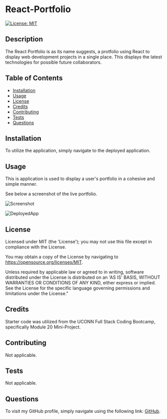 # React-Portfolio

[![License: MIT](https://img.shields.io/badge/License-MIT-yellow.svg)](https://opensource.org/licenses/MIT)
 
 ## Description
 
 The React Portfolio is as its name suggests, a protfolio using React to display web development projects in a single place. This displays the latest technologies for possible future collaborators.
 
 ## Table of Contents
 
 - [Installation](#installation)
 - [Usage](#usage)
 - [License](#license)
 - [Credits](#credits)
 - [Contributing](#contributing)
 - [Tests](#tests)
 - [Questions](#questions)
 
 ## Installation
 
 To utilize the application, simply navigate to the deployed application.
 
 ## Usage
 
 This is application is used to display a user's portfolio in a cohesive and simple manner.
 
See below a screenshot of the live portfolio.

![Screenshot](/assets/portfolio.JPG)

![DeployedApp](https://main--steady-tapioca-478533.netlify.app/)
 
 ## License
 
 Licensed under MIT (the 'License'); you may not use this file except in compliance with the License. 
 
 You may obtain a copy of the License by navigating to https://opensource.org/licenses/MIT.
 
 Unless required by applicable law or agreed to in writing, software distributed under the License is distributed on an 'AS IS' BASIS, WITHOUT WARRANTIES OR CONDITIONS OF ANY KIND, either express or implied. See the License for the specific language governing permissions and limitations under the License."
 
 
 ## Credits
 
 Starter code was utilized from the UCONN Full Stack Coding Bootcamp, specifically Module 20 Mini-Project.
 
 
 ## Contributing
 
 Not applicable.
  
 
 ## Tests
 
 Not applicable.
 
 
 ## Questions

 To visit my GitHub profile, simply navigate using the following link: [GitHub](https://github.com/f-kreuk).